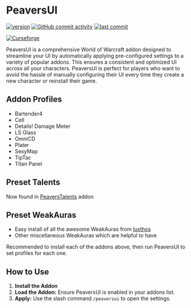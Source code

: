 # PeaversUI

[![version](https://img.shields.io/github/v/release/peavers/peavers-ui)](https://github.com/peavers/peavers-ui/releases)
[![GitHub commit activity](https://img.shields.io/github/commit-activity/m/peavers/peavers-ui)](https://github.com/peavers/peavers-ui/commits/master)
[![last commit](https://img.shields.io/github/last-commit/peavers/peavers-ui)](https://github.com/enderneko/peavers/peavers-ui/master)

[![Curseforge](https://img.shields.io/curseforge/dt/1046194?label=CurseForge&color=F16436)](https://www.curseforge.com/wow/addons/peaversui)

PeaversUI is a comprehensive World of Warcraft addon designed to streamline your UI by automatically applying
pre-configured settings to a variety of popular addons. This ensures a consistent and optimized UI across all your
characters. PeaversUI is perfect for players who want to avoid the hassle of manually configuring their UI every time
they create a new character or reinstall their game.

## Addon Profiles

- Bartender4
- Cell
- Details! Damage Meter
- LS Glass
- OmniCD
- Plater
- SexyMap
- TipTac
- Titan Panel

## Preset Talents

Now found in [PeaversTalents](https://www.curseforge.com/wow/addons/peaverstalents) addon

## Preset WeakAuras

- Easy install of all the awesome WeakAuras from [luxthos](https://www.luxthos.com/)
- Other miscellaneous WeakAuras which are helpful to have

Recommended to install each of the addons above, then run PeaversUI to set profiles for each one.

## How to Use

1. **Install the Addon**
2. **Load the Addon:** Ensure PeaversUI is enabled in your addons list.
3. **Apply:** Use the slash command `/peaversui` to open the settings.

